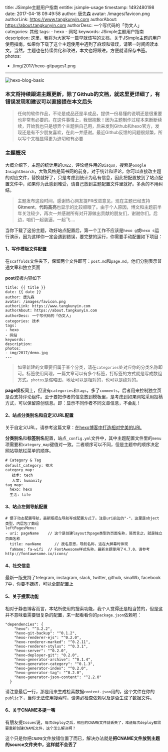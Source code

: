 title: JSimple主题用户指南
entitle: jsimple-usage
timestamp: 1492480198
date: 2017-04-18 09:49:58
author: 唐先森
avatar: /images/favicon.png
authorLink: https://www.tangkunyin.com
authorAbout: https://about.tangkunyin.com
authorDesc: 一个写代码的「伪文人」
categories: 其他
tags:
	- hexo
	- 网站
keywords: JSimple主题用户指南
description: 这里，我将为大家写一篇早就该写的文档，关于JSimple主题的用户使用指南。如果你下载了这个主题使用中遇到了麻烦和错误，请第一时间阅读本文。当然，主题也在持续优化和改进，本文也将跟进。方便就请保存书签。
photos:
  - /img/2017/hexo-gitpages1.png
---

![hexo-blog-basic](/img/2017/hexo-blog-basic.jpg)

### 本文将持续跟进主题更新，除了Github的文档，就这里更详细了，有错误发现和建议可以直接提在本文后头

> 任何的软件作品，不论是成品还是半成品，提供一份易懂的说明还是很重要也非常有必要的。在这件事情上，我很抱歉！因为主题制作过程本来断断续续，开始我也只是想弄个主题供自己用，后来发到Github和hexo官方，发现还是有不少朋友喜欢，在此一并感谢。最近Github反馈的问题很频繁，所以写个文档显得更为迫切和有必要

### 主题概况

大概介绍下，主题的统计用的`CNZZ`，评论组件用的`Disqus`，搜索是`Google InsightSearch`，大致风格是简书网的前身。对于统计和评论，你可以直接改主题的对应文件，替换就好了，只是考虑到统计为私有信息，因此把配置放到了站点配置文件中，如果你为此感到难受，请自己放到主题配置文件里就好。多余的不用纠结。

> 主题发布这段时间，感谢热心网友提PR改进意见，现在主题已经支持**Gitment**，**代码高亮**也显示的比较顺眼了。由于个人原因，博文和主题前半年关注较少，再次一并感谢所有对开源做出贡献的朋友们，谢谢你们。后边，咱们一起装逼，一起飞....

当你下载了这份主题，改好站点配置后，第一个工作不应该是`hexo g`或`hexo s`运行演示，因为这样你一定会遇到错误，要完整的运行，你需要手动配置如下项目：

#### 1、写作模板文件配置

在`scaffolds`文件夹下，保留两个文件即可：`post.md`和`page.md`，他们分别表示普通文章和独立页面

**post**模板内容如下

```
title: {{ title }}
date: {{ date }}
author: 唐先森
avatar: /images/favicon.png
authorLink: https://www.tangkunyin.com
authorAbout: https://about.tangkunyin.com
authorDesc: 一个写代码的「伪文人」
categories: 技术
tags: 
- hexo
- 网站
keywords: 
description: 
photos: 
- img/2017/demo.jpg
---
```

> 如果新建的文章要归属于某个分类，请在`categories`处对应你的分类名称即可。标签使用同理，一篇文章可以有多个标签，打标签的方式就是写成数组方式。`photos`是缩略图，地址可以是相对的，也可以是绝对的。

**page**模板同上，但没有`categories`和`tags`，多了`comments`，后者用来控制独立页是否支持评论组件。至于要把作者的信息放到模板里，是考虑到如果网站采用投稿方式，可以保留原创信息。即：显示不同作者不同文章信息，不会乱！

#### 2、站点分类别名和自定义URL配置

关于自定义URL，请参考这篇文章：[在hexo博客中打造相对完美的URL](https://shuoit.net/tech/build-perfect-url-in-hexo.html)

**分类别名**和**标签别名**配置，站点`_config.yml`文件中，其中主题配置文件里的`menu`项需要和`category_map`键值对一致。二者顺序可以不同，但是主题中的顺序决定网站导航栏菜单的顺序。

```
# Category & Tag
default_category: 技术
category_map:
   技术: tech
   人文: humanity
tag_map:
  hexo: hexo
  生活: life
```


#### 3、站点左侧导航配置

```
# 便于动态配置导航，最新版把左导航写成配置方式了。注意uri前边的"-"，这里是object类型，内层包了数组
leftPagesMenu:
- uri: pageName    // 这个是创建layout为page类型的页面名称，简而言之，就是独立页面名称
  title: navName	  // 故名意思，导航名称，这在大屏幕时体现 
  faName: fa-wifi  // FontAwesome样式名称，最新主题使用了4.7.0，请参考http://fontawesome.io/icons/
```



#### 4、社交信息

最新一版支持了telegram, instagram, slack, twitter, github, sinaWb, facebook 7中，你要不嫌挤，可以全部配置上


#### 5、关于搜索功能

相对于静态博客而言，本站所使用的搜索功能，我个人觉得还是相当赞的，但是这并不意味着需要很复杂的配置，来一起看看你的`package.json`依赖吧：

```
"dependencies": {
    "hexo": "^3.2.2",
    "hexo-git-backup": "^0.1.2",
    "hexo-renderer-ejs": "^0.2.0",
    "hexo-renderer-marked": "^0.2.11",
    "hexo-renderer-stylus": "^0.3.1",
    "hexo-server": "^0.2.0",
    "hexo-deployer-git": "0.2.0",
    "hexo-generator-archive": "^0.1.4",
    "hexo-generator-category": "^0.1.3",
    "hexo-generator-index": "^0.2.0",
    "hexo-generator-tag": "^0.2.0",
    "hexo-generator-json-content": "^2.2.0"
  }
```

请注意最后一行，那是用来生成检索数据`content.json`用的，这个文件在你的`public`下，当你无法使用搜索时，请务必检查依赖以及是否生成了数据文件。

#### 6、关于CNAME多提一嘴

有朋友提`Issues`说，`每次deploy之后，相应的CNAME文件就丢失了，难道每次deploy都需要重新创建CNAME文件，这个怎么解决啊？`

这个只是你把`CNAME`文件放错位置了而已，解决办法就是**把CNAME文件放到主题的source文件夹中，这样就不会丢了**








